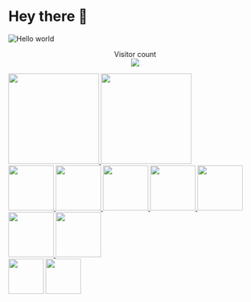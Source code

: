 
# Hey there :wave:

<img src="https://raw.githubusercontent.com/sagar-viradiya/sagar-viradiya/master/resources/banner.png" alt="Hello world">

<p align="center"> 
  Visitor count<br>
  <img src="https://profile-counter.glitch.me/DiegoJustino-lab1/count.svg" />
</p>

<!--
**DiegoJustino-lab1/DiegoJustino-lab1** is a ✨ _special_ ✨ repository because its `README.md` (this file) appears on your GitHub profile.

Here are some ideas to get you started:

- 🔭 I’m currently working on ...
 🌱 I’m currently learning languages ​​for embedded systems and eletronic systems
- 👯 I’m looking to collaborate on ...
- 🤔 I’m looking for help with ...
- 💬 Ask me about ...
📫 How to reach me: diegojsilva01@outlook.com
- 😄 Pronouns: ...
- ⚡ Fun fact: ...
-->

<div>
<a href="https://github.com/DiegoJustino-lab1">
<img height="180em" src="https://github-readme-stats.vercel.app/api?username=DiegoJustino-lab1&theme=dark&show_icons=true">
  <img height="180em"src="https://github-readme-stats.vercel.app/api/top-langs/?username=DiegoJustino-lab1&hide=html,python&theme=dark"/>
</div>

<div>
<img height="90em" src="https://e7.pngegg.com/pngimages/724/306/png-clipart-c-logo-c-programming-language-icon-letter-c-blue-logo.png"/>
<img height="90em" src="https://e7.pngegg.com/pngimages/46/626/png-clipart-c-logo-the-c-programming-language-computer-icons-computer-programming-source-code-programming-miscellaneous-template.png"/>
<img height="90em" src="https://w7.pngwing.com/pngs/140/948/png-transparent-blue-and-yellow-logo-python-logo-programmer-fierce-python-s-cdr-angle-text.png"/>                                                        

<img height="90em" src="https://img.icons8.com/m_sharp/512/FFFFFF/android-os.png"/>
<img height="90em" src="https://assets.exercism.io/tracks/x86-64-assembly-hex-turquoise.png"/>
 <img height="90em" src="https://5.imimg.com/data5/SELLER/Default/2023/12/369981375/LG/VW/AF/195873594/ad-logo-vertical-light-bg-500x500.png"/>
<img height="90em" src="https://cdn.icon-icons.com/icons2/2699/PNG/512/postgresql_vertical_logo_icon_168900.png"/>
<!--<img height="90em" src="https://i.redd.it/tu3gt6ysfxq71.png"/>-->
</div>

<div>  <a href="mailto:diegojsilva01@outlook.com"><img height="70em "src="https://img.shields.io/badge/Microsoft_Outlook-0078D4?style=for-the-badge&logo=microsoft-outlook&logoColor=white" target="_blank"></a> 
 <a href="https://www.linkedin.com/in/diego-justino-849b201b8 " target="blank"><img height="70em" src="https://img.shields.io/badge/LinkedIn-0077B5?style=for-the-badge&logo=linkedin&logoColor=white" target="_blank"></a>   </div>
